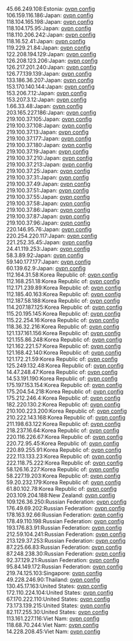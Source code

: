 45.66.249.108:Estonia: [ovpn config](vpn/45_66_249_108.ovpn)  
106.159.116.186:Japan: [ovpn config](vpn/106_159_116_186.ovpn)  
118.104.165.198:Japan: [ovpn config](vpn/118_104_165_198.ovpn)  
118.104.175.95:Japan: [ovpn config](vpn/118_104_175_95.ovpn)  
118.110.206.242:Japan: [ovpn config](vpn/118_110_206_242.ovpn)  
118.16.52.41:Japan: [ovpn config](vpn/118_16_52_41.ovpn)  
119.229.21.84:Japan: [ovpn config](vpn/119_229_21_84.ovpn)  
122.208.194.129:Japan: [ovpn config](vpn/122_208_194_129.ovpn)  
126.208.123.206:Japan: [ovpn config](vpn/126_208_123_206.ovpn)  
126.217.201.240:Japan: [ovpn config](vpn/126_217_201_240.ovpn)  
126.77.139.139:Japan: [ovpn config](vpn/126_77_139_139.ovpn)  
133.186.36.207:Japan: [ovpn config](vpn/133_186_36_207.ovpn)  
153.170.140.144:Japan: [ovpn config](vpn/153_170_140_144.ovpn)  
153.206.7.12:Japan: [ovpn config](vpn/153_206_7_12.ovpn)  
153.207.3.12:Japan: [ovpn config](vpn/153_207_3_12.ovpn)  
1.66.33.48:Japan: [ovpn config](vpn/1_66_33_48.ovpn)  
203.165.227.186:Japan: [ovpn config](vpn/203_165_227_186.ovpn)  
219.100.37.105:Japan: [ovpn config](vpn/219_100_37_105.ovpn)  
219.100.37.108:Japan: [ovpn config](vpn/219_100_37_108.ovpn)  
219.100.37.13:Japan: [ovpn config](vpn/219_100_37_13.ovpn)  
219.100.37.177:Japan: [ovpn config](vpn/219_100_37_177.ovpn)  
219.100.37.180:Japan: [ovpn config](vpn/219_100_37_180.ovpn)  
219.100.37.19:Japan: [ovpn config](vpn/219_100_37_19.ovpn)  
219.100.37.210:Japan: [ovpn config](vpn/219_100_37_210.ovpn)  
219.100.37.213:Japan: [ovpn config](vpn/219_100_37_213.ovpn)  
219.100.37.25:Japan: [ovpn config](vpn/219_100_37_25.ovpn)  
219.100.37.31:Japan: [ovpn config](vpn/219_100_37_31.ovpn)  
219.100.37.49:Japan: [ovpn config](vpn/219_100_37_49.ovpn)  
219.100.37.51:Japan: [ovpn config](vpn/219_100_37_51.ovpn)  
219.100.37.55:Japan: [ovpn config](vpn/219_100_37_55.ovpn)  
219.100.37.58:Japan: [ovpn config](vpn/219_100_37_58.ovpn)  
219.100.37.86:Japan: [ovpn config](vpn/219_100_37_86.ovpn)  
219.100.37.87:Japan: [ovpn config](vpn/219_100_37_87.ovpn)  
219.100.37.96:Japan: [ovpn config](vpn/219_100_37_96.ovpn)  
220.146.95.76:Japan: [ovpn config](vpn/220_146_95_76.ovpn)  
220.254.220.117:Japan: [ovpn config](vpn/220_254_220_117.ovpn)  
221.252.35.45:Japan: [ovpn config](vpn/221_252_35_45.ovpn)  
24.41.119.253:Japan: [ovpn config](vpn/24_41_119_253.ovpn)  
58.3.89.92:Japan: [ovpn config](vpn/58_3_89_92.ovpn)  
59.140.177.177:Japan: [ovpn config](vpn/59_140_177_177.ovpn)  
60.139.62.9:Japan: [ovpn config](vpn/60_139_62_9.ovpn)  
112.164.31.58:Korea Republic of: [ovpn config](vpn/112_164_31_58.ovpn)  
112.168.251.18:Korea Republic of: [ovpn config](vpn/112_168_251_18.ovpn)  
112.171.239.89:Korea Republic of: [ovpn config](vpn/112_171_239_89.ovpn)  
112.185.40.163:Korea Republic of: [ovpn config](vpn/112_185_40_163.ovpn)  
112.187.58.188:Korea Republic of: [ovpn config](vpn/112_187_58_188.ovpn)  
114.207.187.125:Korea Republic of: [ovpn config](vpn/114_207_187_125.ovpn)  
115.20.195.145:Korea Republic of: [ovpn config](vpn/115_20_195_145.ovpn)  
115.22.254.16:Korea Republic of: [ovpn config](vpn/115_22_254_16.ovpn)  
118.36.32.216:Korea Republic of: [ovpn config](vpn/118_36_32_216.ovpn)  
121.137.161.156:Korea Republic of: [ovpn config](vpn/121_137_161_156.ovpn)  
121.155.86.248:Korea Republic of: [ovpn config](vpn/121_155_86_248.ovpn)  
121.162.221.57:Korea Republic of: [ovpn config](vpn/121_162_221_57.ovpn)  
121.168.42.140:Korea Republic of: [ovpn config](vpn/121_168_42_140.ovpn)  
121.172.21.59:Korea Republic of: [ovpn config](vpn/121_172_21_59.ovpn)  
125.249.132.48:Korea Republic of: [ovpn config](vpn/125_249_132_48.ovpn)  
14.47.248.47:Korea Republic of: [ovpn config](vpn/14_47_248_47.ovpn)  
14.53.191.190:Korea Republic of: [ovpn config](vpn/14_53_191_190.ovpn)  
175.197.153.154:Korea Republic of: [ovpn config](vpn/175_197_153_154.ovpn)  
175.204.54.218:Korea Republic of: [ovpn config](vpn/175_204_54_218.ovpn)  
175.212.246.4:Korea Republic of: [ovpn config](vpn/175_212_246_4.ovpn)  
182.220.130.2:Korea Republic of: [ovpn config](vpn/182_220_130_2.ovpn)  
210.100.223.200:Korea Republic of: [ovpn config](vpn/210_100_223_200.ovpn)  
210.222.143.168:Korea Republic of: [ovpn config](vpn/210_222_143_168.ovpn)  
211.198.63.122:Korea Republic of: [ovpn config](vpn/211_198_63_122.ovpn)  
218.237.16.64:Korea Republic of: [ovpn config](vpn/218_237_16_64.ovpn)  
220.116.226.67:Korea Republic of: [ovpn config](vpn/220_116_226_67.ovpn)  
220.72.95.45:Korea Republic of: [ovpn config](vpn/220_72_95_45.ovpn)  
220.89.255.91:Korea Republic of: [ovpn config](vpn/220_89_255_91.ovpn)  
222.113.133.23:Korea Republic of: [ovpn config](vpn/222_113_133_23.ovpn)  
222.118.75.222:Korea Republic of: [ovpn config](vpn/222_118_75_222.ovpn)  
58.126.16.227:Korea Republic of: [ovpn config](vpn/58_126_16_227.ovpn)  
58.227.19.203:Korea Republic of: [ovpn config](vpn/58_227_19_203.ovpn)  
59.20.232.179:Korea Republic of: [ovpn config](vpn/59_20_232_179.ovpn)  
61.80.102.78:Korea Republic of: [ovpn config](vpn/61_80_102_78.ovpn)  
203.109.204.188:New Zealand: [ovpn config](vpn/203_109_204_188.ovpn)  
109.126.36.250:Russian Federation: [ovpn config](vpn/109_126_36_250.ovpn)  
176.49.69.202:Russian Federation: [ovpn config](vpn/176_49_69_202.ovpn)  
178.163.92.66:Russian Federation: [ovpn config](vpn/178_163_92_66.ovpn)  
178.49.110.198:Russian Federation: [ovpn config](vpn/178_49_110_198.ovpn)  
193.176.83.91:Russian Federation: [ovpn config](vpn/193_176_83_91.ovpn)  
212.59.104.241:Russian Federation: [ovpn config](vpn/212_59_104_241.ovpn)  
213.129.37.253:Russian Federation: [ovpn config](vpn/213_129_37_253.ovpn)  
87.225.66.83:Russian Federation: [ovpn config](vpn/87_225_66_83.ovpn)  
87.248.238.30:Russian Federation: [ovpn config](vpn/87_248_238_30.ovpn)  
92.37.129.21:Russian Federation: [ovpn config](vpn/92_37_129_21.ovpn)  
95.84.149.172:Russian Federation: [ovpn config](vpn/95_84_149_172.ovpn)  
219.74.125.103:Singapore: [ovpn config](vpn/219_74_125_103.ovpn)  
49.228.246.90:Thailand: [ovpn config](vpn/49_228_246_90.ovpn)  
130.45.17.163:United States: [ovpn config](vpn/130_45_17_163.ovpn)  
172.110.224.104:United States: [ovpn config](vpn/172_110_224_104.ovpn)  
67.170.222.110:United States: [ovpn config](vpn/67_170_222_110.ovpn)  
73.173.139.215:United States: [ovpn config](vpn/73_173_139_215.ovpn)  
82.117.255.30:United States: [ovpn config](vpn/82_117_255_30.ovpn)  
113.161.227.116:Viet Nam: [ovpn config](vpn/113_161_227_116.ovpn)  
118.68.70.244:Viet Nam: [ovpn config](vpn/118_68_70_244.ovpn)  
14.228.208.45:Viet Nam: [ovpn config](vpn/14_228_208_45.ovpn)  
